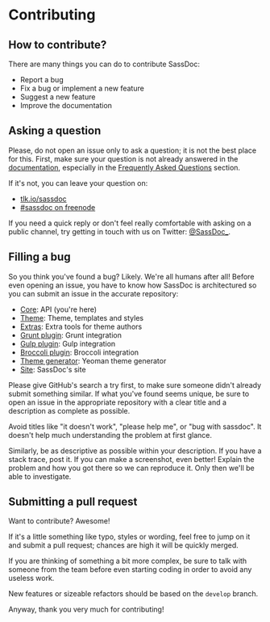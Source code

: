 # Contributing

## How to contribute?

There are many things you can do to contribute SassDoc:

* Report a bug
* Fix a bug or implement a new feature
* Suggest a new feature
* Improve the documentation

## Asking a question

Please, do not open an issue only to ask a question; it is not the best place for this. First, make sure your question is not already answered in the [documentation](http://sassdoc.com), especially in the [Frequently Asked Questions](http://sassdoc.com/frequently-asked-questions/) section.

If it's not, you can leave your question on:

* [tlk.io/sassdoc](http://tlk.io/sassdoc)
* [#sassdoc on freenode](http://webchat.freenode.net/)

If you need a quick reply or don't feel really comfortable with asking on a public channel, try getting in touch with us on Twitter: [@SassDoc_](https://twitter.com/sassdoc_).

## Filling a bug

So you think you've found a bug? Likely. We're all humans after all! Before even opening an issue, you have to know how SassDoc is architectured so you can submit an issue in the accurate repository:

* [Core](https://github.com/sassdoc/sassdoc): API (you're here)
* [Theme](https://github.com/sassdoc/sassdoc-theme-light): Theme, templates and styles
* [Extras](https://github.com/sassdoc/sassdoc-extras): Extra tools for theme authors
* [Grunt plugin](https://github.com/sassdoc/grunt-sassdoc): Grunt integration
* [Gulp plugin](https://github.com/sassdoc/gulp-sassdoc): Gulp integration
* [Broccoli plugin](https://github.com/sassdoc/broccoli-sassdoc): Broccoli integration
* [Theme generator](https://github.com/sassdoc/generator-theme-sassdoc): Yeoman theme generator
* [Site](https://github.com/SassDoc/sassdoc.github.io): SassDoc's site

Please give GitHub's search a try first, to make sure someone didn't already submit something similar. If what you've found seems unique, be sure to open an issue in the appropriate repository with a clear title and a description as complete as possible.

Avoid titles like "it doesn't work", "please help me", or "bug with sassdoc". It doesn't help much understanding the problem at first glance.

Similarly, be as descriptive as possible within your description. If you have a stack trace, post it. If you can make a screenshot, even better! Explain the problem and how you got there so we can reproduce it. Only then we'll be able to investigate.

## Submitting a pull request

Want to contribute? Awesome!

If it's a little something like typo, styles or wording, feel free to jump on it and submit a pull request; chances are high it will be quickly merged.

If you are thinking of something a bit more complex, be sure to talk with someone from the team before even starting coding in order to avoid any useless work.

New features or sizeable refactors should be based on the `develop` branch.

Anyway, thank you very much for contributing!
